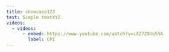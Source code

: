 ```yaml
---
title: showcase123
text: Simple textXYZ
videos:
  - videos:
      - embed: https://www.youtube.com/watch?v=iXZ7Z9Uq55A
        label: CPI
---
```

